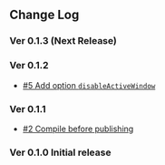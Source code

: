 ## Change Log

### Ver 0.1.3 (Next Release)

### Ver 0.1.2
  * [#5 Add option `disableActiveWindow`](https://github.com/georgeOsdDev/react-web-notification/issues/5)

### Ver 0.1.1
  * [#2 Compile before publishing](https://github.com/georgeOsdDev/react-web-notification/issues/2)

### Ver 0.1.0 Initial release
